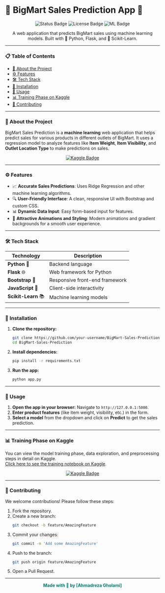 # 🌟 BigMart Sales Prediction App 🌟

<p align="center">
  <img src="https://img.shields.io/badge/Status-Complete-success?style=flat-square" alt="Status Badge">
  <img src="https://img.shields.io/badge/License-MIT-blue?style=flat-square" alt="License Badge">
  <img src="https://img.shields.io/badge/Machine%20Learning-%E2%9C%85-ff69b4?style=flat-square" alt="ML Badge">
</p>

<p align="center">
  A web application that predicts BigMart sales using machine learning models. Built with 🐍 Python, Flask, and 🔮 Scikit-Learn.
</p>

---

### 📋 Table of Contents

- [🌟 About the Project](#-about-the-project)
- [⚙️ Features](#️-features)
- [🛠️ Tech Stack](#️-tech-stack)
- [🚀 Installation](#-installation)
- [🎉 Usage](#-usage)
- [📊 Training Phase on Kaggle](#-training-phase-on-kaggle)
- [🤝 Contributing](#-contributing)

---

### 🌟 About the Project

BigMart Sales Prediction is a **machine learning** web application that helps predict sales for various products in different outlets of BigMart. It uses a regression model to analyze features like **Item Weight**, **Item Visibility**, and **Outlet Location Type** to make predictions on sales.

<p align="center">
  <a href="https://www.kaggle.com/code/ahmadrezagholami2001/bigmart-sales-prediction-rl-hpt-cv">
    <img src="https://img.shields.io/badge/View%20Training%20Phase-Kaggle-blue?style=for-the-badge&logo=kaggle" alt="Kaggle Badge">
  </a>
</p>

---

### ⚙️ Features

- 📈 **Accurate Sales Predictions**: Uses Ridge Regression and other machine learning algorithms.
- 🔍 **User-Friendly Interface**: A clean, responsive UI with Bootstrap and custom CSS.
- 📊 **Dynamic Data Input**: Easy form-based input for features.
- 🎨 **Attractive Animations and Styling**: Modern animations and gradient backgrounds for a smooth user experience.

---

### 🛠️ Tech Stack

| Technology         | Description                      |
|---------------------|----------------------------------|
| **Python** 🐍       | Backend language                |
| **Flask** 🌐        | Web framework for Python        |
| **Bootstrap** 💅    | Responsive front-end framework  |
| **JavaScript** 📜   | Client-side interactivity       |
| **Scikit-Learn** 📚 | Machine learning models         |

---

### 🚀 Installation

1. **Clone the repository:**
    ```bash
    git clone https://github.com/your-username/BigMart-Sales-Prediction.git
    cd BigMart-Sales-Prediction
    ```

2. **Install dependencies:**
    ```bash
    pip install -r requirements.txt
    ```

3. **Run the app:**
    ```bash
    python app.py
    ```

---

### 🎉 Usage

1. **Open the app in your browser:** Navigate to `http://127.0.0.1:5000`.
2. **Enter product features** (like item weight, visibility, etc.) in the form.
3. **Select a model** from the dropdown and click on **Predict** to get the sales prediction.

---

### 📊 Training Phase on Kaggle

You can view the model training phase, data exploration, and preprocessing steps in detail on Kaggle.  
[Click here to see the training notebook on Kaggle](https://www.kaggle.com/code/ahmadrezagholami2001/bigmart-sales-prediction-rl-hpt-cv).

<p align="center">
  <a href="https://www.kaggle.com/code/ahmadrezagholami2001/bigmart-sales-prediction-rl-hpt-cv">
    <img src="https://img.shields.io/badge/View%20Training%20Phase-Kaggle-blue?style=for-the-badge&logo=kaggle" alt="Kaggle Badge">
  </a>
</p>

---

### 🤝 Contributing

We welcome contributions! Please follow these steps:

1. Fork the repository.
2. Create a new branch:
    ```bash
    git checkout -b feature/AmazingFeature
    ```
3. Commit your changes:
    ```bash
    git commit -m 'Add some AmazingFeature'
    ```
4. Push to the branch:
    ```bash
    git push origin feature/AmazingFeature
    ```
5. Open a Pull Request.

---

<p align="center" style="color:#00796b;font-weight:bold;">Made with 💙 by [Ahmadreza Gholami]</p>
